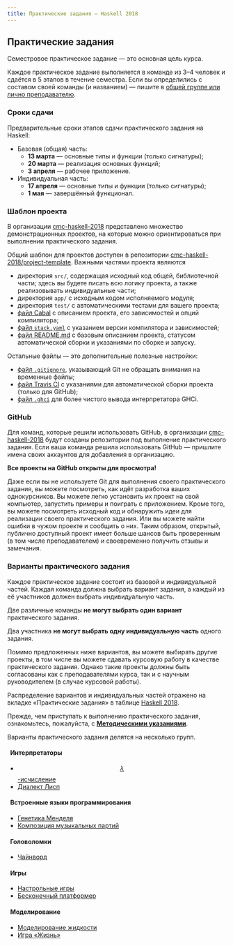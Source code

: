```yaml
---
title: Практические задания — Haskell 2018
---
```


<link rel="stylesheet" href="//maxcdn.bootstrapcdn.com/font-awesome/4.7.0/css/font-awesome.min.css">
<script src="https://cdn.mathjax.org/mathjax/latest/MathJax.js?config=TeX-AMS-MML_HTMLorMML" type="text/javascript"></script>

## Практические задания

Семестровое практическое задание — это основная цель курса.

Каждое практическое задание выполняется в команде из 3–4 человек и сдаётся в 5 этапов в течение семестра.
Если вы определились с составом своей команды (и названием) — пишите в [общей группе или лично преподавателю](https://cmc-haskell-2018.github.io/#Контакты).

### Сроки сдачи

Предварительные сроки этапов сдачи практического задания на Haskell:

- Базовая (общая) часть:
    - **13 марта** — основные типы и функции (только сигнатуры);
    - **20 марта** — реализация основных функций;
    - **3 апреля** — рабочее приложение.
- Индивидуальная часть:
    - **17 апреля** — основные типы и функции (только сигнатуры);
    - **1 мая** — завершённый функционал.

### Шаблон проекта

В организации [<i class="fa fa-lg fa-github"></i> cmc-haskell-2018](https://github.com/cmc-haskell-2018)
представлено множество демонстрационных проектов, на которые можно ориентироваться при выполнении практического задания.

Общий шаблон для проектов доступен в репозитории
[<i class="fa fa-lg fa-github"></i> cmc-haskell-2018/project-template](https://github.com/cmc-haskell-2018/project-template).
Важными частями проекта являются
- директория `src/`, содержащая исходный код общей, библиотечной части; здесь вы будете писать всю логику проекта, а также реализовывать индивидуальные части;
- директория `app/` с исходным кодом исполняемого модуля;
- директория `test/` c автоматическими тестами для вашего проекта;
- [файл Cabal](https://github.com/cmc-haskell-2018/project-template/blob/master/my-project.cabal) с описанием проекта, его зависимостей и опций компилятора;
- [файл `stack.yaml`](https://github.com/cmc-haskell-2018/project-template/blob/master/stack.yaml) с указанием версии компилятора и зависимостей;
- [файл README.md](https://github.com/cmc-haskell-2018/project-template#readme) с базовым описанием проекта, статусом автоматической сборки и указаниями по сборке и запуску.

Остальные файлы — это дополнительные полезные настройки:
- [файл `.gitignore`](https://github.com/cmc-haskell-2018/project-template/blob/master/.gitignore), указывающий Git не обращать внимания на временные файлы;
- [файл Travis CI](https://github.com/cmc-haskell-2018/project-template/blob/master/.travis.yml) с указаниями для автоматической сборки проекта (только для GitHub);
- [файл `.ghci`](https://github.com/cmc-haskell-2018/project-template/blob/master/.ghci) для более чистого вывода интерпретатора GHCi.

### GitHub

Для команд, которые решили использовать GitHub, в организации [<i class="fa fa-lg fa-github"></i> cmc-haskell-2018](https://github.com/cmc-haskell-2018)
будут созданы репозитории под выполнение практического задания.
Если ваша команда решила использовать GitHub — пришлите имена своих аккаунтов
для добавления в организацию.

**Все проекты на GitHub открыты для просмотра!**

Даже если вы не используете Git для выполнения своего практического задания,
вы можете посмотреть, как идёт разработка ваших однокурсников.
Вы можете легко установить их проект на свой компьютер,
запустить примеры и поиграть с приложением.
Кроме того, вы можете посмотреть исходный код и обнаружить идеи для реализации своего практического задания.
Или вы можете найти ошибки в чужом проекте и сообщить о них.
Таким образом, открытый, публично доступный проект имеет
больше шансов быть проверенным (в том числе преподавателем)
и своевременно получить отзывы и замечания.

### Варианты практического задания

Каждое практическое задание состоит из базовой и индивидуальной частей.
Каждая команда должна выбрать вариант задания, а каждый из её участников должен выбрать индивидуальную часть.

Две различные команды **не могут выбрать один вариант** практического задания.

Два участника **не могут выбрать одну индивидуальную часть** одного задания.

Помимо предложенных ниже вариантов, вы можете выбирать другие проекты, в том числе вы можете сдавать курсовую работу в качестве практического задания. Однако такие проекты должны быть согласованы как с преподавателями курса, так и с научным руководителем (в случае курсовой работы).

Распределение вариантов и индивидуальных частей отражено на вкладке «Практические задания» в таблице
[<i class="fa fa-lg fa-table"></i> Haskell 2018](https://docs.google.com/spreadsheets/d/1mkxvczZbjOfz7QAGA1r8LThVHCGTIJjwv2AHcllYKQ8/edit?usp=sharing).

Прежде, чем приступать к выполнению практического задания, ознакомьтесь, пожалуйста, с [<i class="fa fa-lg fa-book"></i> **Методическими указаниями**](howto.md).

Варианты практического задания делятся на несколько групп.

#### <i class="fa fa-lg fa-fw fa-flash"></i>&nbsp; Интерпретаторы <br/>

- [$$\lambda$$-исчисление](interpreters/lambda)
- [Диалект Лисп](interpreters/lisp)

#### <i class="fa fa-lg fa-fw fa-music"></i>&nbsp; Встроенные языки программирования <br/>

- [Генетика Менделя](DSLs/mendel)
- [Композиция музыкальных партий](DSLs/music)

#### <i class="fa fa-lg fa-fw fa-cubes"></i>&nbsp; Головоломки <br/>

- [Чайнворд](puzzles/chainword)

#### <i class="fa fa-lg fa-fw fa-gamepad"></i>&nbsp; Игры <br/>

- [Настрольные игры](games/board)
- [Бесконечный платформер](games/endless_running)

#### <i class="fa fa-lg fa-fw fa-tint"></i>&nbsp; Моделирование <br/>

- [Моделирование жидкости](simulations/fluid)
- [Игра «Жизнь»](simulations/life)
